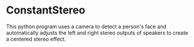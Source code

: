 # ConstantStereo
This python program uses a camera to detect a person's face and automatically adjusts the left and right stereo outputs of speakers to create a centered stereo effect.

